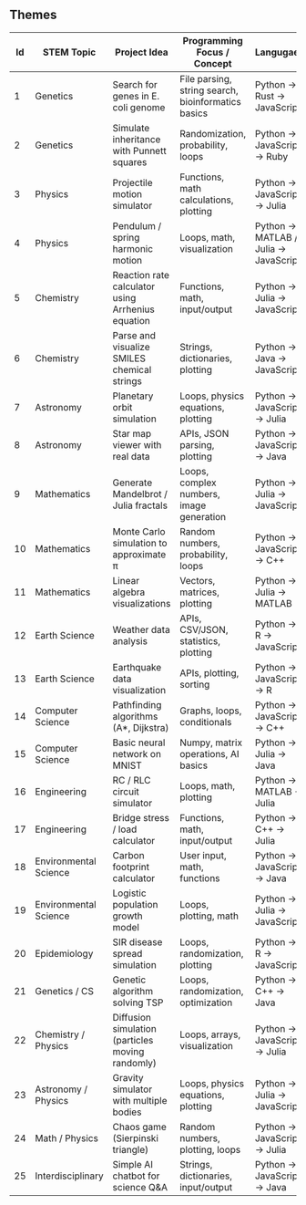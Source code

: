 ## Themes

| Id  | STEM Topic            | Project Idea                                      | Programming Focus / Concept                        | Langugaes                            |
| --- | --------------------- | ------------------------------------------------- | -------------------------------------------------- | ------------------------------------ |
| 1   | Genetics              | Search for genes in E. coli genome                | File parsing, string search, bioinformatics basics | Python → Rust → JavaScript           |
| 2   | Genetics              | Simulate inheritance with Punnett squares         | Randomization, probability, loops                  | Python → JavaScript → Ruby           |
| 3   | Physics               | Projectile motion simulator                       | Functions, math calculations, plotting             | Python → JavaScript → Julia          |
| 4   | Physics               | Pendulum / spring harmonic motion                 | Loops, math, visualization                         | Python → MATLAB / Julia → JavaScript |
| 5   | Chemistry             | Reaction rate calculator using Arrhenius equation | Functions, math, input/output                      | Python → Julia → JavaScript          |
| 6   | Chemistry             | Parse and visualize SMILES chemical strings       | Strings, dictionaries, plotting                    | Python → Java → JavaScript           |
| 7   | Astronomy             | Planetary orbit simulation                        | Loops, physics equations, plotting                 | Python → JavaScript → Julia          |
| 8   | Astronomy             | Star map viewer with real data                    | APIs, JSON parsing, plotting                       | Python → JavaScript → Java           |
| 9   | Mathematics           | Generate Mandelbrot / Julia fractals              | Loops, complex numbers, image generation           | Python → Julia → JavaScript          |
| 10  | Mathematics           | Monte Carlo simulation to approximate π           | Random numbers, probability, loops                 | Python → JavaScript → C++            |
| 11  | Mathematics           | Linear algebra visualizations                     | Vectors, matrices, plotting                        | Python → Julia → MATLAB              |
| 12  | Earth Science         | Weather data analysis                             | APIs, CSV/JSON, statistics, plotting               | Python → R → JavaScript              |
| 13  | Earth Science         | Earthquake data visualization                     | APIs, plotting, sorting                            | Python → JavaScript → R              |
| 14  | Computer Science      | Pathfinding algorithms (A\*, Dijkstra)            | Graphs, loops, conditionals                        | Python → JavaScript → C++            |
| 15  | Computer Science      | Basic neural network on MNIST                     | Numpy, matrix operations, AI basics                | Python → Julia → Java                |
| 16  | Engineering           | RC / RLC circuit simulator                        | Loops, math, plotting                              | Python → MATLAB → Julia              |
| 17  | Engineering           | Bridge stress / load calculator                   | Functions, math, input/output                      | Python → C++ → Julia                 |
| 18  | Environmental Science | Carbon footprint calculator                       | User input, math, functions                        | Python → JavaScript → Java           |
| 19  | Environmental Science | Logistic population growth model                  | Loops, plotting, math                              | Python → Julia → JavaScript          |
| 20  | Epidemiology          | SIR disease spread simulation                     | Loops, randomization, plotting                     | Python → R → JavaScript              |
| 21  | Genetics / CS         | Genetic algorithm solving TSP                     | Loops, randomization, optimization                 | Python → C++ → Java                  |
| 22  | Chemistry / Physics   | Diffusion simulation (particles moving randomly)  | Loops, arrays, visualization                       | Python → JavaScript → Julia          |
| 23  | Astronomy / Physics   | Gravity simulator with multiple bodies            | Loops, physics equations, plotting                 | Python → Julia → JavaScript          |
| 24  | Math / Physics        | Chaos game (Sierpinski triangle)                  | Random numbers, plotting, loops                    | Python → JavaScript → Julia          |
| 25  | Interdisciplinary     | Simple AI chatbot for science Q&A                 | Strings, dictionaries, input/output                | Python → JavaScript → Java           |
